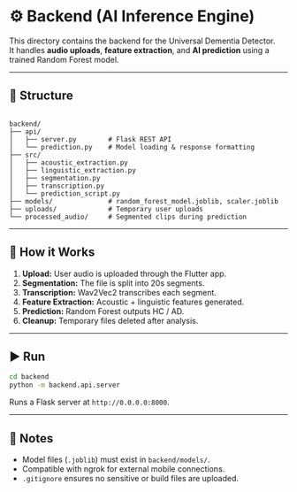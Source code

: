 # ⚙️ Backend (AI Inference Engine)

This directory contains the backend for the Universal Dementia Detector.  
It handles **audio uploads**, **feature extraction**, and **AI prediction** using a trained Random Forest model.

---

## 📂 Structure
````

backend/
├── api/
│   ├── server.py        # Flask REST API
│   └── prediction.py    # Model loading & response formatting
├── src/
│   ├── acoustic_extraction.py
│   ├── linguistic_extraction.py
│   ├── segmentation.py
│   ├── transcription.py
│   └── prediction_script.py
├── models/              # random_forest_model.joblib, scaler.joblib
├── uploads/             # Temporary user uploads
└── processed_audio/     # Segmented clips during prediction

````

---

## 🧠 How it Works
1. **Upload:** User audio is uploaded through the Flutter app.  
2. **Segmentation:** The file is split into 20s segments.  
3. **Transcription:** Wav2Vec2 transcribes each segment.  
4. **Feature Extraction:** Acoustic + linguistic features generated.  
5. **Prediction:** Random Forest outputs HC / AD.  
6. **Cleanup:** Temporary files deleted after analysis.

---

## ▶️ Run
```bash
cd backend
python -m backend.api.server
````

Runs a Flask server at `http://0.0.0.0:8000`.

---

## 🧩 Notes

* Model files (`.joblib`) must exist in `backend/models/`.
* Compatible with ngrok for external mobile connections.
* `.gitignore` ensures no sensitive or build files are uploaded.
